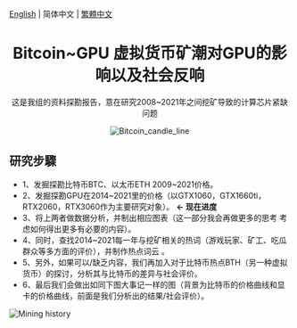 [English](./README.md) | 简体中文 | [繁體中文](./README.zh-CT.md)
<h1 align="center">Bitcoin~GPU 虚拟货币矿潮对GPU的影响以及社会反响</h1>

<div align="center">

这是我组的资料探勘报告，意在研究2008~2021年之间挖矿导致的计算芯片紧缺问题

![Bitcoin_candle_line](https://github.com/showhandss/Bitcoin-GPU_prise/raw/master/Bitcoin_candle_line.png)

</div>

## 研究步驟

- 1、发掘探勘比特币BTC、以太币ETH 2009~2021价格。
- 2、发掘探勘GPU在2014~2021里的价格（以GTX1060，GTX1660ti，RTX2060，RTX3060作为主要研究对象）。   **<- 现在进度**
- 3、将上两者做数据分析，并制出相应图表（这一部分我会再做更多的思考 考虑如何得出更多有必要的内容）。
- 4、同时，查找2014~2021每一年与挖矿相关的热词（游戏玩家、矿工、吃瓜群众等多方面的评价），并制作热点词云 。
- 5、另外，如果可以/缺乏内容，我们再加入对于比特币热点BTH（另一种虚拟货币）的探讨，分析其与比特币的差异与社会评价。
- 6、最后我们会做出如同下图大事记一样的图（背景为比特币的价格曲线和显卡的价格曲线，前面是我们分析出的结果/社会评价）。

![Mining history](https://github.com/showhandss/Bitcoin-GPU_prise/raw/master/640-4.jpeg)
